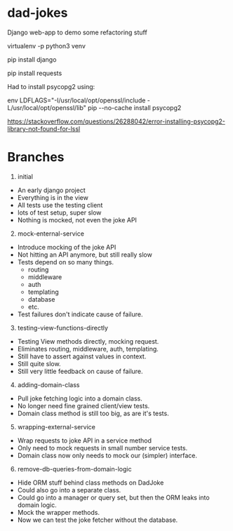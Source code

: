 # dad-jokes
Django web-app to demo some refactoring stuff

virtualenv -p python3 venv

pip install django

pip install requests

Had to install psycopg2 using:

env LDFLAGS="-I/usr/local/opt/openssl/include -L/usr/local/opt/openssl/lib" pip --no-cache install psycopg2

https://stackoverflow.com/questions/26288042/error-installing-psycopg2-library-not-found-for-lssl

# Branches

1. initial
- An early django project
- Everything is in the view
- All tests use the testing client
- lots of test setup, super slow
- Nothing is mocked, not even the joke API
2. mock-enternal-service
- Introduce mocking of the joke API
- Not hitting an API anymore, but still really slow
- Tests depend on so many things.
  - routing
  - middleware
  - auth
  - templating
  - database
  - etc.
- Test failures don't indicate cause of failure.
3. testing-view-functions-directly
- Testing View methods directly, mocking request.
- Eliminates routing, middleware, auth, templating.
- Still have to assert against values in context.
- Still quite slow.
- Still very little feedback on cause of failure.
4. adding-domain-class
- Pull joke fetching logic into a domain class.
- No longer need fine grained client/view tests.
- Domain class method is still too big, as are it's tests.
5. wrapping-external-service
- Wrap requests to joke API in a service method
- Only need to mock requests in small number service tests.
- Domain class now only needs to mock our (simpler) interface.
6. remove-db-queries-from-domain-logic
- Hide ORM stuff behind class methods on DadJoke
- Could also go into a separate class.
- Could go into a manager or query set, but then the ORM leaks into domain logic.
- Mock the wrapper methods.
- Now we can test the joke fetcher without the database.
